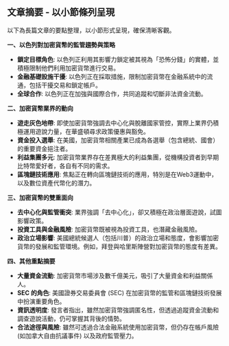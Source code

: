 ## 文章摘要 - 以小節條列呈現

以下為長篇文章的要點整理，以小節形式呈現，確保清晰客觀。

**一、以色列對加密貨幣的監管趨勢與策略**

*   **鎖定目標角色**: 以色列正利用其影響力鎖定被其視為「恐怖分錢」的實體，並積極限制他們利用加密貨幣進行交易。
*   **金融基礎設施干擾**:  以色列正在採取措施，限制加密貨幣在金融系統中的流通，包括干擾交易和鎖定帳戶。
*   **全球合作**:  以色列正在加強與國際合作，共同追蹤和切斷非法資金流動。

**二、加密貨幣業界的動向**

*   **遊走灰色地帶**:  即使加密貨幣強調去中心化與脫離國家管控，實際上業界仍積極運用遊說力量，在華盛頓尋求政策優惠與豁免。
*   **資金投入選舉**:  在美國，加密貨幣相關產業已成為各選舉（包含總統、國會）的重要資金挹注者。
*   **利益集團多元**:  加密貨幣業界存在差異極大的利益集團，從機構投資者到早期比特幣愛好者，各自有不同的需求。
*   **區塊鏈技術應用**:  焦點正在轉向區塊鏈技術的應用，特別是在Web3運動中，以及數位資產代幣化的潛力。

**三、加密貨幣的雙重面向**

*   **去中心化與監管衝突**:  業界強調「去中心化」，卻又積極在政治層面遊說，試圖影響政策。
*   **投資工具與金融風險**: 加密貨幣既被視為投資工具，也潛藏金融風險。
*   **政治立場影響**:  美國總統候選人（包括川普）的政治立場和態度，會影響加密貨幣的發展和監管環境。例如，拜登與哈里斯陣營對加密貨幣的態度有差異。

**四、其他重點摘要**

*   **大量資金流動**:  加密貨幣市場涉及數千億美元，吸引了大量資金和利益關係人。
*   **SEC 的角色**: 美國證券交易委員會 (SEC) 在加密貨幣的監管和區塊鏈技術發展中扮演重要角色。
*   **資訊透明度**: 發言者指出，雖然加密貨幣強調匿名性，但透過追蹤資金流動和調查遊說活動，仍可掌握其背後的情勢。
*    **合法途徑與風險**:  雖然可透過合法金融系統使用加密貨幣，但仍存在帳戶風險 (如加拿大自由抗議事件) 以及政府監管壓力。